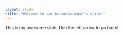 ```yaml
---
layout: slide
title: "Welcome to our basnetasutosh's slide!"
---
```

This is my awesome slide.
Use the left arrow to go back!
